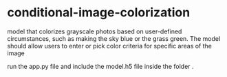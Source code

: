 # conditional-image-colorization

model that colorizes grayscale photos based on user-defined circumstances, such as making the sky blue or the grass green.
The model should allow users to enter or pick color criteria for specific areas of the image


run the app.py file and include the model.h5 file inside the folder .

